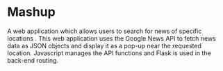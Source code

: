 # Mashup
 A web application which allows users to search for news of specific locations . This web application uses the Google News API to fetch news data as JSON objects and display it as a pop-up near the requested location. Javascript manages the API functions and Flask is used in the back-end routing. 
